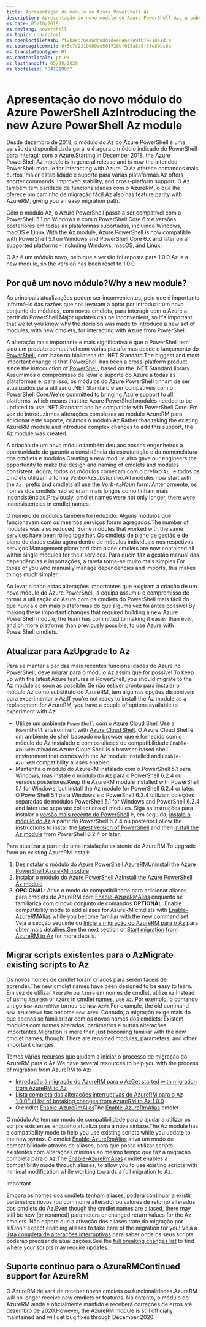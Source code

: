 ```yaml
---
title: Apresentação do módulo do Azure PowerShell Az
description: Apresentação do novo módulo do Azure PowerShell Az, a substituição do módulo AzureRM.
ms.date: 05/10/2019
ms.devlang: powershell
ms.topic: conceptual
ms.openlocfilehash: ff2bae3264a6ddadd1d4464ae7a9fb79218e1d1a
ms.sourcegitcommit: 9f5c7d231b069ad501729bf015a829f3fe89bc6a
ms.translationtype: HT
ms.contentlocale: pt-PT
ms.lasthandoff: 05/28/2020
ms.locfileid: "84121903"
---
```

# <a name="introducing-the-new-azure-powershell-az-module"></a><span data-ttu-id="f6676-103">Apresentação do novo módulo do Azure PowerShell Az</span><span class="sxs-lookup"><span data-stu-id="f6676-103">Introducing the new Azure PowerShell Az module</span></span>

<span data-ttu-id="f6676-104">Desde dezembro de 2018, o módulo do Az do Azure PowerShell é uma versão de disponibilidade geral e é agora o módulo indicado do PowerShell para interagir com o Azure.</span><span class="sxs-lookup"><span data-stu-id="f6676-104">Starting in December 2018, the Azure PowerShell Az module is in general release and is now the intended PowerShell module for interacting with Azure.</span></span> <span data-ttu-id="f6676-105">O Az oferece comandos mais curtos, maior estabilidade e suporte para várias plataformas.</span><span class="sxs-lookup"><span data-stu-id="f6676-105">Az offers shorter commands, improved stability, and cross-platform support.</span></span> <span data-ttu-id="f6676-106">O Az também tem paridade de funcionalidades com o AzureRM, o que lhe oferece um caminho de migração fácil.</span><span class="sxs-lookup"><span data-stu-id="f6676-106">Az also has feature parity with AzureRM, giving you an easy migration path.</span></span>

<span data-ttu-id="f6676-107">Com o módulo Az, o Azure PowerShell passa a ser compatível com o PowerShell 5.1 no Windows e com o PowerShell Core 6.x e versões posteriores em todas as plataformas suportadas, incluindo Windows, macOS e Linux.</span><span class="sxs-lookup"><span data-stu-id="f6676-107">With the Az module, Azure PowerShell is now compatible with PowerShell 5.1 on Windows and PowerShell Core 6.x and later on all supported platforms - including Windows, macOS, and Linux.</span></span>

<span data-ttu-id="f6676-108">O Az é um módulo novo, pelo que a versão foi reposta para 1.0.0.</span><span class="sxs-lookup"><span data-stu-id="f6676-108">Az is a new module, so the version has been reset to 1.0.0.</span></span>

## <a name="why-a-new-module"></a><span data-ttu-id="f6676-109">Por quê um novo módulo?</span><span class="sxs-lookup"><span data-stu-id="f6676-109">Why a new module?</span></span>

<span data-ttu-id="f6676-110">As principais atualizações podem ser inconvenientes, pelo que é importante informá-lo das razões que nos levaram a optar por introduzir um novo conjunto de módulos, com novos cmdlets, para interagir com o Azure a partir do PowerShell.</span><span class="sxs-lookup"><span data-stu-id="f6676-110">Major updates can be inconvenient, so it's important that we let you know why the decision was made to introduce a new set of modules, with new cmdlets, for interacting with Azure from PowerShell.</span></span>

<span data-ttu-id="f6676-111">A alteração mais importante e mais significativa é que o PowerShell tem sido um produto compatível com várias plataformas desde o lançamento do [PowerShell](/powershell/scripting/overview), com base na biblioteca do .NET Standard.</span><span class="sxs-lookup"><span data-stu-id="f6676-111">The biggest and most important change is that PowerShell has been a cross-platform product since the introduction of [PowerShell](/powershell/scripting/overview), based on the .NET Standard library.</span></span>
<span data-ttu-id="f6676-112">Assumimos o compromisso de levar o suporte do Azure a todas as plataformas e, para isso, os módulos do Azure PowerShell tinham de ser atualizados para utilizar o .NET Standard e ser compatíveis com o PowerShell Core.</span><span class="sxs-lookup"><span data-stu-id="f6676-112">We're committed to bringing Azure support to all platforms, which means that the Azure PowerShell modules needed to be updated to use .NET Standard and be compatible with PowerShell Core.</span></span> <span data-ttu-id="f6676-113">Em vez de introduzirmos alterações complexas ao módulo AzureRM para adicionar este suporte, criámos o módulo Az.</span><span class="sxs-lookup"><span data-stu-id="f6676-113">Rather than taking the existing AzureRM module and introduce complex changes to add this support, the Az module was created.</span></span>

<span data-ttu-id="f6676-114">A criação de um novo módulo também deu aos nossos engenheiros a oportunidade de garantir a consistência da estruturação e da nomenclatura dos cmdlets e módulos.</span><span class="sxs-lookup"><span data-stu-id="f6676-114">Creating a new module also gave our engineers the opportunity to make the design and naming of cmdlets and modules consistent.</span></span> <span data-ttu-id="f6676-115">Agora, todos os módulos começam com o prefixo `Az.` e todos os cmdlets utilizam a forma _Verbo_-`Az`_Substantivo_.</span><span class="sxs-lookup"><span data-stu-id="f6676-115">All modules now start with the `Az.` prefix and cmdlets all use the _Verb_-`Az`_Noun_ form.</span></span> <span data-ttu-id="f6676-116">Anteriormente, os nomes dos cmdlets não só eram mais longos como tinham mais inconsistências.</span><span class="sxs-lookup"><span data-stu-id="f6676-116">Previously, cmdlet names were not only longer, there were inconsistencies in cmdlet names.</span></span>

<span data-ttu-id="f6676-117">O número de módulos também foi reduzido: Alguns módulos que funcionavam com os mesmos serviços foram agregados.</span><span class="sxs-lookup"><span data-stu-id="f6676-117">The number of modules was also reduced: Some modules that worked with the same services have been rolled together.</span></span> <span data-ttu-id="f6676-118">Os cmdlets de plano de gestão e de plano de dados estão agora dentro de módulos individuais nos respetivos serviços.</span><span class="sxs-lookup"><span data-stu-id="f6676-118">Management plane and data plane cmdlets are now contained all within single modules for their services.</span></span> <span data-ttu-id="f6676-119">Para quem faz a gestão manual das dependências e importações, a tarefa torna-se muito mais simples.</span><span class="sxs-lookup"><span data-stu-id="f6676-119">For those of you who manually manage dependencies and imports, this makes things much simpler.</span></span>

<span data-ttu-id="f6676-120">Ao levar a cabo estas alterações importantes que exigiram a criação de um novo módulo do Azure PowerShell, a equipa assumiu o compromisso de tornar a utilização do Azure com os cmdlets do PowerShell mais fácil do que nunca e em mais plataformas do que alguma vez foi antes possível.</span><span class="sxs-lookup"><span data-stu-id="f6676-120">By making these important changes that required building a new Azure PowerShell module, the team has committed to making it easier than ever, and on more platforms than previously possible, to use Azure with PowerShell cmdlets.</span></span>

## <a name="upgrade-to-az"></a><span data-ttu-id="f6676-121">Atualizar para Az</span><span class="sxs-lookup"><span data-stu-id="f6676-121">Upgrade to Az</span></span>

<span data-ttu-id="f6676-122">Para se manter a par das mais recentes funcionalidades do Azure no PowerShell, deve migrar para o módulo Az assim que for possível.</span><span class="sxs-lookup"><span data-stu-id="f6676-122">To keep up with the latest Azure features in PowerShell, you should migrate to the Az module as soon as possible.</span></span> <span data-ttu-id="f6676-123">Se não estiver pronto para instalar o módulo Az como substituto do AzureRM, tem algumas opções disponíveis para experimentar o Az:</span><span class="sxs-lookup"><span data-stu-id="f6676-123">If you're not ready to install the Az module as a replacement for AzureRM, you have a couple of options available to experiment with Az:</span></span>

- <span data-ttu-id="f6676-124">Utilize um ambiente `PowerShell` com o [Azure Cloud Shell](https://docs.microsoft.com/azure/cloud-shell/overview).</span><span class="sxs-lookup"><span data-stu-id="f6676-124">Use a `PowerShell` environment with [Azure Cloud Shell](https://docs.microsoft.com/azure/cloud-shell/overview).</span></span> <span data-ttu-id="f6676-125">O Azure Cloud Shell é um ambiente de shell baseado no browser que é fornecido com o módulo do Az instalado e com os aliases de compatibilidade `Enable-AzureRM` ativados.</span><span class="sxs-lookup"><span data-stu-id="f6676-125">Azure Cloud Shell is a browser-based shell environment that comes with the Az module installed and `Enable-AzureRM` compatibility aliases enabled.</span></span>
- <span data-ttu-id="f6676-126">Mantenha o módulo do AzureRM instalado com o PowerShell 5.1 para Windows, mas instale o módulo do Az para o PowerShell 6.2.4 ou versões posteriores.</span><span class="sxs-lookup"><span data-stu-id="f6676-126">Keep the AzureRM module installed with PowerShell 5.1 for Windows, but install the Az module for PowerShell 6.2.4 or later.</span></span> <span data-ttu-id="f6676-127">O PowerShell 5.1 para Windows e o PowerShell 6.2.4 utilizam coleções separadas de módulos.</span><span class="sxs-lookup"><span data-stu-id="f6676-127">PowerShell 5.1 for Windows and PowerShell 6.2.4 and later use separate collections of modules.</span></span> <span data-ttu-id="f6676-128">Siga as instruções para instalar a [versão mais recente do PowerShell](/powershell/scripting/install/installing-powershell) e, em seguida, [instale o módulo do Az](install-az-ps.md) a partir do PowerShell 6.2.4 ou posterior.</span><span class="sxs-lookup"><span data-stu-id="f6676-128">Follow the instructions to install the [latest version of PowerShell](/powershell/scripting/install/installing-powershell) and then [install the Az module](install-az-ps.md) from PowerShell 6.2.4 or later.</span></span>

<span data-ttu-id="f6676-129">Para atualizar a partir de uma instalação existente do AzureRM:</span><span class="sxs-lookup"><span data-stu-id="f6676-129">To upgrade from an existing AzureRM install:</span></span>

1. [<span data-ttu-id="f6676-130">Desinstalar o módulo do Azure PowerShell AzureRM</span><span class="sxs-lookup"><span data-stu-id="f6676-130">Uninstall the Azure PowerShell AzureRM module</span></span>](/powershell/azure/uninstall-az-ps#uninstall-the-azurerm-module)
2. [<span data-ttu-id="f6676-131">Instalar o módulo do Azure PowerShell Az</span><span class="sxs-lookup"><span data-stu-id="f6676-131">Install the Azure PowerShell Az module</span></span>](install-az-ps.md)
3. <span data-ttu-id="f6676-132">**OPCIONAL**: Ative o modo de compatibilidade para adicionar aliases para cmdlets do AzureRM com [Enable-AzureRMAlias](/powershell/module/az.accounts/enable-azurermalias) enquanto se familiariza com o novo conjunto de comandos.</span><span class="sxs-lookup"><span data-stu-id="f6676-132">**OPTIONAL**: Enable compatibility mode to add aliases for AzureRM cmdlets with [Enable-AzureRMAlias](/powershell/module/az.accounts/enable-azurermalias) while you become familiar with the new command set.</span></span> <span data-ttu-id="f6676-133">Veja a secção seguinte ou [Inicie a migração do AzureRM para o Az](migrate-from-azurerm-to-az.md) para obter mais detalhes.</span><span class="sxs-lookup"><span data-stu-id="f6676-133">See the next section or [Start migration from AzureRM to Az](migrate-from-azurerm-to-az.md) for more details.</span></span>

## <a name="migrate-existing-scripts-to-az"></a><span data-ttu-id="f6676-134">Migrar scripts existentes para o Az</span><span class="sxs-lookup"><span data-stu-id="f6676-134">Migrate existing scripts to Az</span></span>

<span data-ttu-id="f6676-135">Os novos nomes de cmdlet foram criados para serem fáceis de aprender.</span><span class="sxs-lookup"><span data-stu-id="f6676-135">The new cmdlet names have been designed to be easy to learn.</span></span> <span data-ttu-id="f6676-136">Em vez de utilizar `AzureRm` ou `Azure` em nomes de cmdlet, utilize `Az`.</span><span class="sxs-lookup"><span data-stu-id="f6676-136">Instead of using `AzureRm` or `Azure` in cmdlet names, use `Az`.</span></span> <span data-ttu-id="f6676-137">Por exemplo, o comando antigo `New-AzureRMVm` tornou-se `New-AzVm`.</span><span class="sxs-lookup"><span data-stu-id="f6676-137">For example, the old command `New-AzureRMVm` has become `New-AzVm`.</span></span>
<span data-ttu-id="f6676-138">Contudo, a migração exige mais do que apenas se familiarizar com os novos nomes dos cmdlets: Existem módulos com nomes alterados, parâmetros e outras alterações importantes.</span><span class="sxs-lookup"><span data-stu-id="f6676-138">Migration is more than just becoming familiar with the new cmdlet names, though: There are renamed modules, parameters, and other important changes.</span></span>

<span data-ttu-id="f6676-139">Temos vários recursos que ajudam a iniciar o processo de migração do AzureRM para o Az:</span><span class="sxs-lookup"><span data-stu-id="f6676-139">We have several resources to help you with the process of migration from AzureRM to Az:</span></span>

- [<span data-ttu-id="f6676-140">Introdução à migração do AzureRM para o Az</span><span class="sxs-lookup"><span data-stu-id="f6676-140">Get started with migration from AzureRM to Az</span></span>](migrate-from-azurerm-to-az.md)
- [<span data-ttu-id="f6676-141">Lista completa das alterações interruptivas do AzureRM para o Az 1.0.0</span><span class="sxs-lookup"><span data-stu-id="f6676-141">Full list of breaking changes from AzureRM to Az 1.0.0</span></span>](migrate-az-1.0.0.md)
- <span data-ttu-id="f6676-142">O cmdlet [Enable-AzureRmAlias](/powershell/module/az.accounts/enable-azurermalias)</span><span class="sxs-lookup"><span data-stu-id="f6676-142">The [Enable-AzureRmAlias](/powershell/module/az.accounts/enable-azurermalias) cmdlet</span></span>

<span data-ttu-id="f6676-143">O módulo Az tem um modo de compatibilidade para o ajudar a utilizar os scripts existentes enquanto atualiza para a nova sintaxe.</span><span class="sxs-lookup"><span data-stu-id="f6676-143">The Az module has a compatibility mode to help you use existing scripts while you update to the new syntax.</span></span> <span data-ttu-id="f6676-144">O cmdlet [Enable-AzureRmAlias](/powershell/module/az.accounts/enable-azurermalias) ativa um modo de compatibilidade através de aliases, para que possa utilizar scripts existentes com alterações mínimas ao mesmo tempo que faz a migração completa para o Az.</span><span class="sxs-lookup"><span data-stu-id="f6676-144">The [Enable-AzureRmAlias](/powershell/module/az.accounts/enable-azurermalias) cmdlet enables a compatibility mode through aliases, to allow you to use existing scripts with minimal modification while working towards a full migration to Az.</span></span>

> [!IMPORTANT]
> <span data-ttu-id="f6676-145">Embora os nomes dos cmdlets tenham aliases, poderá continuar a existir parâmetros novos (ou com nome alterado) ou valores de retorno alterados dos cmdlets do Az.</span><span class="sxs-lookup"><span data-stu-id="f6676-145">Even though the cmdlet names are aliased, there may still be new (or renamed) parameters or changed return values for the Az cmdlets.</span></span> <span data-ttu-id="f6676-146">Não espere que a ativação dos aliases trate da migração por si!</span><span class="sxs-lookup"><span data-stu-id="f6676-146">Don't expect enabling aliases to take care of the migration for you!</span></span> <span data-ttu-id="f6676-147">Veja a [lista completa de alterações interruptivas](migrate-az-1.0.0.md) para saber onde os seus scripts poderão precisar de atualizações.</span><span class="sxs-lookup"><span data-stu-id="f6676-147">See the [full breaking changes list](migrate-az-1.0.0.md) to find where your scripts may require updates.</span></span>

## <a name="continued-support-for-azurerm"></a><span data-ttu-id="f6676-148">Suporte contínuo para o AzureRM</span><span class="sxs-lookup"><span data-stu-id="f6676-148">Continued support for AzureRM</span></span>

<span data-ttu-id="f6676-149">O AzureRM deixará de receber novos cmdlets ou funcionalidades.</span><span class="sxs-lookup"><span data-stu-id="f6676-149">AzureRM will no longer receive new cmdlets or features.</span></span> <span data-ttu-id="f6676-150">No entanto, o módulo do AzureRM ainda é oficialmente mantido e receberá correções de erros até dezembro de 2020.</span><span class="sxs-lookup"><span data-stu-id="f6676-150">However, the AzureRM module is still officially maintained and will get bug fixes through December 2020.</span></span>
